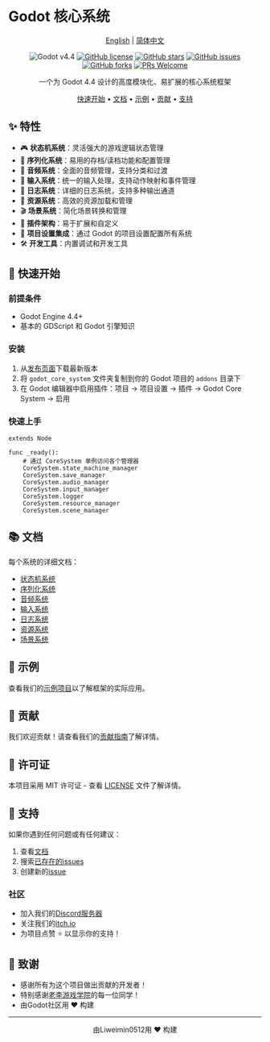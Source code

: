 # Godot 核心系统

<div align="center">

[English](README.md) | [简体中文](README_zh.md)

![Godot v4.4](https://img.shields.io/badge/Godot-v4.4-478cbf?logo=godot-engine&logoColor=white)
[![GitHub license](https://img.shields.io/github/license/Liweimin0512/godot_core_system)](LICENSE)
[![GitHub stars](https://img.shields.io/github/stars/Liweimin0512/godot_core_system)](https://github.com/Liweimin0512/godot_core_system/stargazers)
[![GitHub issues](https://img.shields.io/github/issues/Liweimin0512/godot_core_system)](https://github.com/Liweimin0512/godot_core_system/issues)
[![GitHub forks](https://img.shields.io/github/forks/Liweimin0512/godot_core_system)](https://github.com/Liweimin0512/godot_core_system/network)
[![PRs Welcome](https://img.shields.io/badge/PRs-welcome-brightgreen.svg)](CONTRIBUTING.md)

一个为 Godot 4.4 设计的高度模块化、易扩展的核心系统框架

[快速开始](#快速开始) •
[文档](#文档) •
[示例](#示例) •
[贡献](CONTRIBUTING.md) •
[支持](#支持)

</div>

## ✨ 特性

- 🎮 **状态机系统**：灵活强大的游戏逻辑状态管理
- 💾 **序列化系统**：易用的存档/读档功能和配置管理
- 🎵 **音频系统**：全面的音频管理，支持分类和过渡
- 🎯 **输入系统**：统一的输入处理，支持动作映射和事件管理
- 📝 **日志系统**：详细的日志系统，支持多种输出通道
- 🎨 **资源系统**：高效的资源加载和管理
- 🎬 **场景系统**：简化场景转换和管理
- 🔧 **插件架构**：易于扩展和自定义
- 📱 **项目设置集成**：通过 Godot 的项目设置配置所有系统
- 🛠️ **开发工具**：内置调试和开发工具

## 🚀 快速开始

### 前提条件

- Godot Engine 4.4+
- 基本的 GDScript 和 Godot 引擎知识

### 安装

1. 从[发布页面](https://github.com/Liweimin0512/godot_core_system/releases)下载最新版本
2. 将 `godot_core_system` 文件夹复制到你的 Godot 项目的 `addons` 目录下
3. 在 Godot 编辑器中启用插件：项目 -> 项目设置 -> 插件 -> Godot Core System -> 启用

### 快速上手

```gdscript
extends Node

func _ready():
	# 通过 CoreSystem 单例访问各个管理器
	CoreSystem.state_machine_manager
	CoreSystem.save_manager
	CoreSystem.audio_manager
	CoreSystem.input_manager
	CoreSystem.logger
	CoreSystem.resource_manager
	CoreSystem.scene_manager
```

## 📚 文档

每个系统的详细文档：

- [状态机系统](docs/state_machine_system_zh.md)
- [序列化系统](docs/serialization_system_zh.md)
- [音频系统](docs/audio_system_zh.md)
- [输入系统](docs/input_system_zh.md)
- [日志系统](docs/logger_system_zh.md)
- [资源系统](docs/resource_system_zh.md)
- [场景系统](docs/scene_system_zh.md)

## 🌟 示例

查看我们的[示例项目](examples/)以了解框架的实际应用。

## 🤝 贡献

我们欢迎贡献！请查看我们的[贡献指南](CONTRIBUTING.md)了解详情。

## 📄 许可证

本项目采用 MIT 许可证 - 查看 [LICENSE](LICENSE) 文件了解详情。

## 💖 支持

如果你遇到任何问题或有任何建议：

1. 查看[文档](docs/)
2. 搜索[已存在的issues](https://github.com/Liweimin0512/godot_core_system/issues)
3. 创建新的[issue](https://github.com/Liweimin0512/godot_core_system/issues/new)

### 社区

- 加入我们的[Discord服务器](https://discord.gg/97ux5TnY)
- 关注我们的[itch.io](https://godot-li.itch.io/)
- 为项目点赞 ⭐ 以显示你的支持！

## 🙏 致谢

- 感谢所有为这个项目做出贡献的开发者！
- 特别感谢[老李游戏学院](https://wx.zsxq.com/group/28885154818841)的每一位同学！
- 由Godot社区用 ❤️ 构建

---

<div align="center">
由Liweimin0512用 ❤️ 构建
</div>
